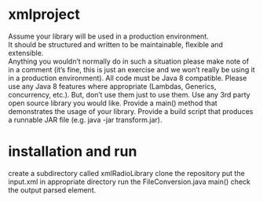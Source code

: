 # xmlproject
Assume your library will be used in a production environment.  
It should be structured and written to be maintainable, flexible and extensible.  
Anything you wouldn’t normally do in such a situation please make note of in a comment 
(it’s fine, this is just an exercise and we won’t really be using it in a production environment). 
All code must be Java 8 compatible.  Please use any Java 8 features where appropriate (Lambdas, Generics, concurrency, etc.). 
But, don’t use them just to use them. 
Use any 3rd party open source library you would like. 
Provide a main() method that demonstrates the usage of your library. 
Provide a build script that produces a runnable JAR file (e.g. java -jar transform.jar). 

# installation and run
create a subdirectory called xmlRadioLibrary
clone the repository
put the input.xml in appropriate directory
run the FileConversion.java main()
check the output parsed element.

